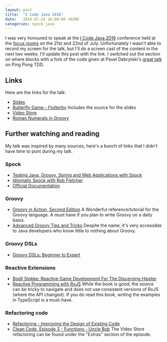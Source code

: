 ```yaml
---
layout: post
title:  "I Code Java 2016"
date:   2016-07-24 16:00:00 +0200
categories: spock java 
---
```


I was very honoured to speak at the [I Code Java 2016](http://j-sa.co/)
conference held at the [focus rooms](http://www.focusrooms.co.za/) on
the 21st and 22nd of July. Unfortunately I wasn't able to record my
screen for the talk, but I'll do a screen cast of the content in the
next two weeks. I'll update this post with the link. I switched out the
section on where blocks with a fork of the code given at Pavel
Dabrytski's [great talk](https://www.youtube.com/watch?v=HR8aBqxAUGc) on
Ping Pong TDD.

## Links

Here are the links for the talk:

-   [Slides](/talks/icj2016/slides.html)
-   [Butterfly Game -
    Flutterby](https://github.com/OryxGazella/expressive-tests-with-groovy-and-spock)
    Includes the source for the slides
-   [Video Store](https://github.com/OryxGazella/videostore/)
-   [Roman Numerals in Groovy](https://github.com/OryxGazella/pingpongtdd)

## Further watching and reading

My talk was inspired by many sources, here's a bunch of links that I
didn't have time to punt during my talk.

### Spock

-   [Testing Java, Groovy, Spring and Web Applications with Spock](https://www.youtube.com/watch?v=GYszXrJtxKA)
-   [Idiomatic Spock with Rob Fletcher](https://www.youtube.com/watch?v=RuTupC0I59M)
-   [Official Documentation](http://docs.spockframework.org/)

### Groovy

-   [Groovy in Action, Second
    Edition](https://www.manning.com/books/groovy-in-action-second-edition)
    A Wonderful reference/tutorial for the Groovy language. A must have
    if you plan to write Groovy on a daily basis.
-   [Advanced Groovy Tips and
    Tricks](https://www.youtube.com/watch?v=xzc-LoJ0mt0) Despite the
    name, it's very accessible to Java developers who know little to
    nothing about Groovy.

### Groovy DSLs

-   [Groovy DSLs: Beginner to
    Expert](https://www.youtube.com/watch?v=rk9ZR2EkE3g)

### Reactive Extensions

-   [Bodil Stokke: Reactive Game Development For The Discerning
    Hipster](https://www.youtube.com/watch?v=x8mmAu7ZR9Y)
-   [Reactive Programming with
    RxJS](https://pragprog.com/book/smreactjs/reactive-programming-with-rxjs)
    While the book is good, the source can be tricky to navigate and
    does not use consistent versions of RxJS (where the API changed). If
    you do read this book, writing the examples in TypeScript is
    a must-have.

### Refactoring code

-   [Refactoring - Improving the Design of Existing
    Code](http://martinfowler.com/books/refactoring.html)
-   [Clean Code, Episode 3 - Functions - Uncle
    Bob](https://cleancoders.com/episode/clean-code-episode-3/show) The
    Video Store refactoring can be found under the "Extras" section of
    the episode.

